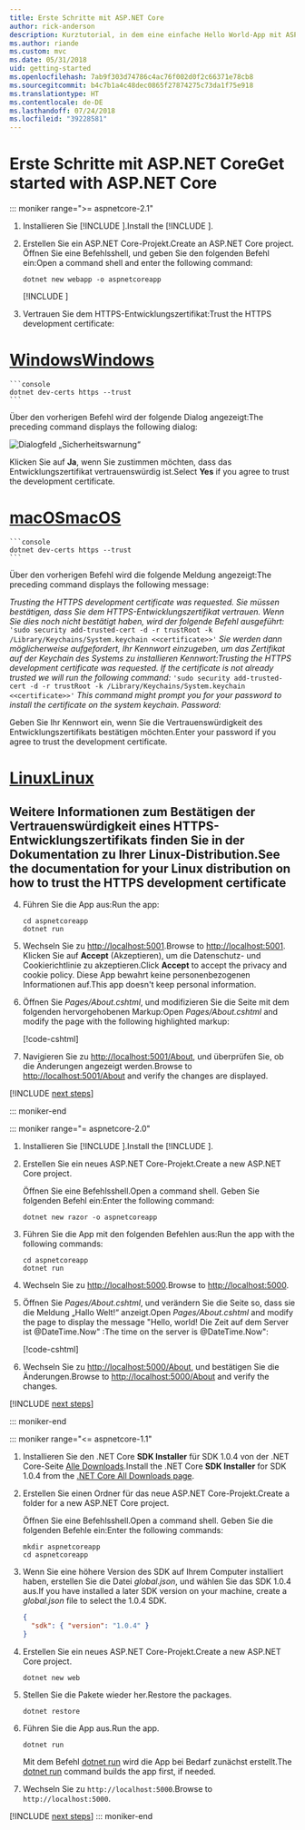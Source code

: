 ```yaml
---
title: Erste Schritte mit ASP.NET Core
author: rick-anderson
description: Kurztutorial, in dem eine einfache Hello World-App mit ASP.NET Core erstellt und ausgeführt wird.
ms.author: riande
ms.custom: mvc
ms.date: 05/31/2018
uid: getting-started
ms.openlocfilehash: 7ab9f303d74786c4ac76f002d0f2c66371e78cb8
ms.sourcegitcommit: b4c7b1a4c48dec0865f27874275c73da1f75e918
ms.translationtype: HT
ms.contentlocale: de-DE
ms.lasthandoff: 07/24/2018
ms.locfileid: "39228581"
---
```

# <a name="get-started-with-aspnet-core"></a><span data-ttu-id="881de-103">Erste Schritte mit ASP.NET Core</span><span class="sxs-lookup"><span data-stu-id="881de-103">Get started with ASP.NET Core</span></span>

::: moniker range=">= aspnetcore-2.1"

1. <span data-ttu-id="881de-104">Installieren Sie [!INCLUDE [](~/includes/2.1-SDK.md)].</span><span class="sxs-lookup"><span data-stu-id="881de-104">Install the [!INCLUDE [](~/includes/2.1-SDK.md)].</span></span>

2. <span data-ttu-id="881de-105">Erstellen Sie ein ASP.NET Core-Projekt.</span><span class="sxs-lookup"><span data-stu-id="881de-105">Create an ASP.NET Core project.</span></span> <span data-ttu-id="881de-106">Öffnen Sie eine Befehlsshell, und geben Sie den folgenden Befehl ein:</span><span class="sxs-lookup"><span data-stu-id="881de-106">Open a command shell and enter the following command:</span></span>

    ```console
    dotnet new webapp -o aspnetcoreapp
    ```

    [!INCLUDE [](~/includes/webapp-alias-notice.md)]

3. <span data-ttu-id="881de-107">Vertrauen Sie dem HTTPS-Entwicklungszertifikat:</span><span class="sxs-lookup"><span data-stu-id="881de-107">Trust the HTTPS development certificate:</span></span>

# <a name="windowstabwindows"></a>[<span data-ttu-id="881de-108">Windows</span><span class="sxs-lookup"><span data-stu-id="881de-108">Windows</span></span>](#tab/windows)

    ```console
    dotnet dev-certs https --trust
    ```

   <span data-ttu-id="881de-109">Über den vorherigen Befehl wird der folgende Dialog angezeigt:</span><span class="sxs-lookup"><span data-stu-id="881de-109">The preceding command displays the following dialog:</span></span>

   ![Dialogfeld „Sicherheitswarnung“](_static/cert.png)

   <span data-ttu-id="881de-111">Klicken Sie auf **Ja**, wenn Sie zustimmen möchten, dass das Entwicklungszertifikat vertrauenswürdig ist.</span><span class="sxs-lookup"><span data-stu-id="881de-111">Select **Yes** if you agree to trust the development certificate.</span></span>

# <a name="macostabmacos"></a>[<span data-ttu-id="881de-112">macOS</span><span class="sxs-lookup"><span data-stu-id="881de-112">macOS</span></span>](#tab/macos)

    ```console
    dotnet dev-certs https --trust
    ```

   <span data-ttu-id="881de-113">Über den vorherigen Befehl wird die folgende Meldung angezeigt:</span><span class="sxs-lookup"><span data-stu-id="881de-113">The preceding command displays the following message:</span></span>

   <span data-ttu-id="881de-114">*Trusting the HTTPS development certificate was requested. Sie müssen bestätigen, dass Sie dem HTTPS-Entwicklungszertifikat vertrauen. Wenn Sie dies noch nicht bestätigt haben, wird der folgende Befehl ausgeführt:*  `'sudo security add-trusted-cert -d -r trustRoot -k /Library/Keychains/System.keychain <<certificate>>'` *Sie werden dann möglicherweise aufgefordert, Ihr Kennwort einzugeben, um das Zertifikat auf der Keychain des Systems zu installieren    Kennwort:*</span><span class="sxs-lookup"><span data-stu-id="881de-114">*Trusting the HTTPS development certificate was requested. If the certificate is not already trusted we will run the following command:* `'sudo security add-trusted-cert -d -r trustRoot -k /Library/Keychains/System.keychain <<certificate>>'` *This command might prompt you for your password to install the certificate on the system keychain.    Password:*</span></span>

   <span data-ttu-id="881de-115">Geben Sie Ihr Kennwort ein, wenn Sie die Vertrauenswürdigkeit des Entwicklungszertifikats bestätigen möchten.</span><span class="sxs-lookup"><span data-stu-id="881de-115">Enter your password if you agree to trust the development certificate.</span></span>

# <a name="linuxtablinux"></a>[<span data-ttu-id="881de-116">Linux</span><span class="sxs-lookup"><span data-stu-id="881de-116">Linux</span></span>](#tab/linux)

   <a name="see-the-documentation-for-your-linux-distribution-on-how-to-trust-the-https-development-certificate"></a><span data-ttu-id="881de-117">Weitere Informationen zum Bestätigen der Vertrauenswürdigkeit eines HTTPS-Entwicklungszertifikats finden Sie in der Dokumentation zu Ihrer Linux-Distribution.</span><span class="sxs-lookup"><span data-stu-id="881de-117">See the documentation for your Linux distribution on how to trust the HTTPS development certificate</span></span>
---

4. <span data-ttu-id="881de-118">Führen Sie die App aus:</span><span class="sxs-lookup"><span data-stu-id="881de-118">Run the app:</span></span>

    ```console
    cd aspnetcoreapp
    dotnet run
    ```

5. <span data-ttu-id="881de-119">Wechseln Sie zu [http://localhost:5001](http://localhost:5001).</span><span class="sxs-lookup"><span data-stu-id="881de-119">Browse to [http://localhost:5001](http://localhost:5001).</span></span>  <span data-ttu-id="881de-120">Klicken Sie auf **Accept** (Akzeptieren), um die Datenschutz- und Cookierichtlinie zu akzeptieren.</span><span class="sxs-lookup"><span data-stu-id="881de-120">Click **Accept** to accept the privacy and cookie policy.</span></span> <span data-ttu-id="881de-121">Diese App bewahrt keine personenbezogenen Informationen auf.</span><span class="sxs-lookup"><span data-stu-id="881de-121">This app doesn't keep personal information.</span></span>

6. <span data-ttu-id="881de-122">Öffnen Sie *Pages/About.cshtml*, und modifizieren Sie die Seite mit dem folgenden hervorgehobenen Markup:</span><span class="sxs-lookup"><span data-stu-id="881de-122">Open *Pages/About.cshtml* and modify the page with the following highlighted markup:</span></span>

    [!code-cshtml[](sample/getting-started/about.cshtml?highlight=9)]

7. <span data-ttu-id="881de-123">Navigieren Sie zu [http://localhost:5001/About](http://localhost:5001/About), und überprüfen Sie, ob die Änderungen angezeigt werden.</span><span class="sxs-lookup"><span data-stu-id="881de-123">Browse to [http://localhost:5001/About](http://localhost:5001/About) and verify the changes are displayed.</span></span>

[!INCLUDE [next steps](~/includes/getting-started/next-steps.md)]

::: moniker-end

::: moniker range="= aspnetcore-2.0"

1. <span data-ttu-id="881de-124">Installieren Sie [!INCLUDE [](~/includes/net-core-sdk-download-link.md)].</span><span class="sxs-lookup"><span data-stu-id="881de-124">Install the [!INCLUDE [](~/includes/net-core-sdk-download-link.md)].</span></span>

2. <span data-ttu-id="881de-125">Erstellen Sie ein neues ASP.NET Core-Projekt.</span><span class="sxs-lookup"><span data-stu-id="881de-125">Create a new ASP.NET Core project.</span></span>

   <span data-ttu-id="881de-126">Öffnen Sie eine Befehlsshell.</span><span class="sxs-lookup"><span data-stu-id="881de-126">Open a command shell.</span></span> <span data-ttu-id="881de-127">Geben Sie folgenden Befehl ein:</span><span class="sxs-lookup"><span data-stu-id="881de-127">Enter the following command:</span></span>

    ```console
    dotnet new razor -o aspnetcoreapp
    ```

3. <span data-ttu-id="881de-128">Führen Sie die App mit den folgenden Befehlen aus:</span><span class="sxs-lookup"><span data-stu-id="881de-128">Run the app with the following commands:</span></span>

    ```console
    cd aspnetcoreapp
    dotnet run
    ```

4. <span data-ttu-id="881de-129">Wechseln Sie zu [http://localhost:5000](http://localhost:5000).</span><span class="sxs-lookup"><span data-stu-id="881de-129">Browse to [http://localhost:5000](http://localhost:5000).</span></span>

5. <span data-ttu-id="881de-130">Öffnen Sie *Pages/About.cshtml*, und verändern Sie die Seite so, dass sie die Meldung „Hallo Welt!“ anzeigt.</span><span class="sxs-lookup"><span data-stu-id="881de-130">Open *Pages/About.cshtml* and modify the page to display the message "Hello, world!</span></span> <span data-ttu-id="881de-131">Die Zeit auf dem Server ist @DateTime.Now" :</span><span class="sxs-lookup"><span data-stu-id="881de-131">The time on the server is @DateTime.Now":</span></span>

    [!code-cshtml[](sample/getting-started/about.cshtml?highlight=9&range=1-9)]

6. <span data-ttu-id="881de-132">Wechseln Sie zu [http://localhost:5000/About](http://localhost:5000/About), und bestätigen Sie die Änderungen.</span><span class="sxs-lookup"><span data-stu-id="881de-132">Browse to [http://localhost:5000/About](http://localhost:5000/About) and verify the changes.</span></span>

[!INCLUDE [next steps](~/includes/getting-started/next-steps.md)]

::: moniker-end

::: moniker range="<= aspnetcore-1.1"

1. <span data-ttu-id="881de-133">Installieren Sie den .NET Core **SDK Installer** für SDK 1.0.4 von der .NET Core-Seite [Alle Downloads](https://www.microsoft.com/net/download/all).</span><span class="sxs-lookup"><span data-stu-id="881de-133">Install the .NET Core **SDK Installer** for SDK 1.0.4 from the [.NET Core All Downloads page](https://www.microsoft.com/net/download/all).</span></span>

2. <span data-ttu-id="881de-134">Erstellen Sie einen Ordner für das neue ASP.NET Core-Projekt.</span><span class="sxs-lookup"><span data-stu-id="881de-134">Create a folder for a new ASP.NET Core project.</span></span>

   <span data-ttu-id="881de-135">Öffnen Sie eine Befehlsshell.</span><span class="sxs-lookup"><span data-stu-id="881de-135">Open a command shell.</span></span> <span data-ttu-id="881de-136">Geben Sie die folgenden Befehle ein:</span><span class="sxs-lookup"><span data-stu-id="881de-136">Enter the following commands:</span></span>

   ```console
   mkdir aspnetcoreapp
   cd aspnetcoreapp
   ```

3. <span data-ttu-id="881de-137">Wenn Sie eine höhere Version des SDK auf Ihrem Computer installiert haben, erstellen Sie die Datei *global.json*, und wählen Sie das SDK 1.0.4 aus.</span><span class="sxs-lookup"><span data-stu-id="881de-137">If you have installed a later SDK version on your machine, create a *global.json* file to select the 1.0.4 SDK.</span></span>

   ```json
   {
     "sdk": { "version": "1.0.4" }
   }
   ```

4. <span data-ttu-id="881de-138">Erstellen Sie ein neues ASP.NET Core-Projekt.</span><span class="sxs-lookup"><span data-stu-id="881de-138">Create a new ASP.NET Core project.</span></span>

   ```console
   dotnet new web
   ```

5. <span data-ttu-id="881de-139">Stellen Sie die Pakete wieder her.</span><span class="sxs-lookup"><span data-stu-id="881de-139">Restore the packages.</span></span>

    ```console
    dotnet restore
    ```

6. <span data-ttu-id="881de-140">Führen Sie die App aus.</span><span class="sxs-lookup"><span data-stu-id="881de-140">Run the app.</span></span>

   ```console
   dotnet run
   ```

   <span data-ttu-id="881de-141">Mit dem Befehl [dotnet run](/dotnet/core/tools/dotnet-run) wird die App bei Bedarf zunächst erstellt.</span><span class="sxs-lookup"><span data-stu-id="881de-141">The [dotnet run](/dotnet/core/tools/dotnet-run) command builds the app first, if needed.</span></span>

7. <span data-ttu-id="881de-142">Wechseln Sie zu `http://localhost:5000`.</span><span class="sxs-lookup"><span data-stu-id="881de-142">Browse to `http://localhost:5000`.</span></span>

[!INCLUDE [next steps](~/includes/getting-started/next-steps.md)]
::: moniker-end
